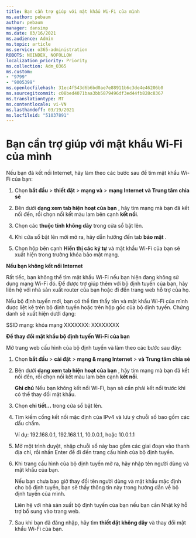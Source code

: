 ```yaml
---
title: Bạn cần trợ giúp với mật khẩu Wi-Fi của mình
ms.author: pebaum
author: pebaum
manager: dansimp
ms.date: 03/16/2021
ms.audience: Admin
ms.topic: article
ms.service: o365-administration
ROBOTS: NOINDEX, NOFOLLOW
localization_priority: Priority
ms.collection: Adm_O365
ms.custom:
- "9799"
- "9005399"
ms.openlocfilehash: 31ec4f543d6b6bd0ae7e88911b6c3de4e46206b0
ms.sourcegitcommit: c08bed4071baa3bb5879496df3ed44fb828c8367
ms.translationtype: MT
ms.contentlocale: vi-VN
ms.lasthandoff: 03/19/2021
ms.locfileid: "51037891"
---
```

# <a name="need-help-with-my-wi-fi-password"></a>Bạn cần trợ giúp với mật khẩu Wi-Fi của mình

Nếu bạn đã kết nối Internet, hãy làm theo các bước sau để tìm mật khẩu Wi-Fi của bạn:

1. Chọn **bắt đầu**  >  **thiết đặt**  >  **mạng và**  >  **mạng Internet và Trung tâm chia sẻ**

1. Bên dưới **dạng xem tab hiện hoạt của bạn** , hãy tìm mạng mà bạn đã kết nối đến, rồi chọn nối kết màu lam bên cạnh **kết nối**.

1. Chọn các **thuộc tính không dây** trong cửa sổ bật lên.

1. Khi cửa sổ bật lên mới mở ra, hãy dẫn hướng đến tab **bảo mật** .

1. Chọn hộp bên cạnh **Hiển thị các ký tự** và mật khẩu Wi-Fi của bạn sẽ xuất hiện trong trường khóa bảo mật mạng.

**Nếu bạn không kết nối Internet**

Rất tiếc, bạn không thể tìm mật khẩu Wi-Fi nếu bạn hiện đang không sử dụng mạng Wi-Fi đó. Để được trợ giúp thêm với bộ định tuyến của bạn, hãy liên hệ với nhà sản xuất router của bạn hoặc đi đến trang web hỗ trợ của họ.

Nếu bộ định tuyến mới, bạn có thể tìm thấy tên và mật khẩu Wi-Fi của mình được liệt kê trên bộ định tuyến hoặc trên hộp gốc của bộ định tuyến. Chứng danh sẽ xuất hiện dưới dạng:

SSID mạng: khóa mạng XXXXXXX: XXXXXXXX

**Để thay đổi mật khẩu bộ định tuyến Wi-Fi của bạn**

Mở trang web cấu hình của bộ định tuyến và làm theo các bước sau đây:

1. Chọn **bắt đầu**  >  **cài đặt**  >  **mạng & mạng Internet**  >  **và Trung tâm chia sẻ**

1. Bên dưới **dạng xem tab hiện hoạt của bạn** , hãy tìm mạng mà bạn đã kết nối đến, rồi chọn nối kết màu lam bên cạnh **kết nối**.

    **Ghi chú** Nếu bạn không kết nối Wi-Fi, bạn sẽ cần phải kết nối trước khi có thể thay đổi mật khẩu.

1. Chọn **chi tiết...** trong cửa sổ bật lên.

1. Tìm kiếm cổng kết nối mặc định của IPv4 và lưu ý chuỗi số bao gồm các dấu chấm.

    Ví dụ: 192.168.0.1, 192.168.1.1, 10.0.0.1, hoặc 10.0.1.1

1. Mở một trình duyệt, nhập chuỗi số này bao gồm các giai đoạn vào thanh địa chỉ, rồi nhấn Enter để đi đến trang cấu hình của bộ định tuyến.

1. Khi trang cấu hình của bộ định tuyến mở ra, hãy nhập tên người dùng và mật khẩu của bạn.

    Nếu bạn chưa bao giờ thay đổi tên người dùng và mật khẩu mặc định cho bộ định tuyến, bạn sẽ thấy thông tin này trong hướng dẫn về bộ định tuyến của mình.

    Liên hệ với nhà sản xuất bộ định tuyến của bạn nếu bạn cần Nhật ký hỗ trợ bổ sung vào trang web.

1. Sau khi bạn đã đăng nhập, hãy tìm **thiết đặt không dây** và thay đổi mật khẩu Wi-Fi của bạn.